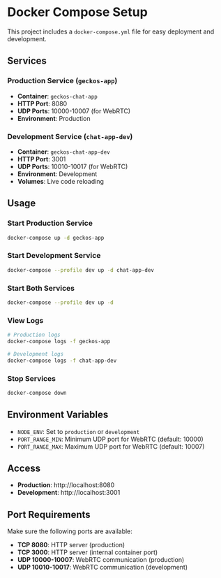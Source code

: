 # Docker Compose Setup

This project includes a `docker-compose.yml` file for easy deployment and development.

## Services

### Production Service (`geckos-app`)
- **Container**: `geckos-chat-app`
- **HTTP Port**: 8080
- **UDP Ports**: 10000-10007 (for WebRTC)
- **Environment**: Production

### Development Service (`chat-app-dev`)
- **Container**: `geckos-chat-app-dev`
- **HTTP Port**: 3001
- **UDP Ports**: 10010-10017 (for WebRTC)
- **Environment**: Development
- **Volumes**: Live code reloading

## Usage

### Start Production Service
```bash
docker-compose up -d geckos-app
```

### Start Development Service
```bash
docker-compose --profile dev up -d chat-app-dev
```

### Start Both Services
```bash
docker-compose --profile dev up -d
```

### View Logs
```bash
# Production logs
docker-compose logs -f geckos-app

# Development logs
docker-compose logs -f chat-app-dev
```

### Stop Services
```bash
docker-compose down
```

## Environment Variables

- `NODE_ENV`: Set to `production` or `development`
- `PORT_RANGE_MIN`: Minimum UDP port for WebRTC (default: 10000)
- `PORT_RANGE_MAX`: Maximum UDP port for WebRTC (default: 10007)

## Access

- **Production**: http://localhost:8080
- **Development**: http://localhost:3001

## Port Requirements

Make sure the following ports are available:
- **TCP 8080**: HTTP server (production)
- **TCP 3000**: HTTP server (internal container port)
- **UDP 10000-10007**: WebRTC communication (production)
- **UDP 10010-10017**: WebRTC communication (development)

